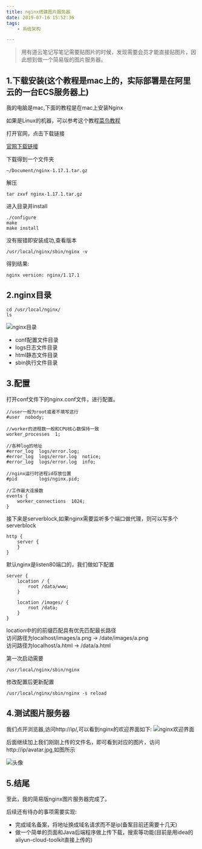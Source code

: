```yaml
---
title: nginx搭建图片服务器
date: 2019-07-16 15:52:36
tags: 
	- 系统架构

---
```

>用有道云笔记写笔记需要贴图片的时候，发现需要会员才能直接贴图片，因此想到做一个简易版的图片服务器。

1.下载安装(这个教程是mac上的，实际部署是在阿里云的一台ECS服务器上)
---
我的电脑是mac,下面的教程是在mac上安装Nginx<br>

如果是Linux的机器，可以参考这个教程[菜鸟教程](https://www.runoob.com/linux/nginx-install-setup.html)<br>

打开官网，点击下载链接<br>

[官网下载链接](http://nginx.org/en/download.html)

下载得到一个文件夹
```
~/Document/nginx-1.17.1.tar.gz
```
解压
```
tar zxvf nginx-1.17.1.tar.gz
```
进入目录并install
```
./configure
make 
make install
```
没有报错即安装成功,查看版本
```
/usr/local/nginx/sbin/nginx -v 
```
得到结果: 
```
nginx version: nginx/1.17.1
```

2.nginx目录
---
```
cd /usr/local/nginx/
ls
```
![nginx目录](http://47.100.121.52/images/nginx-content.png)

- conf配置文件目录
- logs日志文件目录
- html静态文件目录
- sbin执行文件目录

3.配置
---
打开conf文件下的nginx.conf文件，进行配置。
```
//user一般为root或者不填写这行
#user  nobody;

//worker的进程数一般和CPU核心数保持一致
worker_processes  1;

//各种log的地址
#error_log  logs/error.log;
#error_log  logs/error.log  notice;
#error_log  logs/error.log  info;

//nginx运行时进程id存放位置
#pid        logs/nginx.pid;

//工作最大连接数
events {
    worker_connections  1024;
}
```

接下来是serverblock,如果nginx需要监听多个端口做代理，则可以写多个serverblock
```
http {
    server {
    }
}
```

默认nginx是listen80端口的，我们做如下配置
```
server {
    location / {
        root /data/www;
    }

    location /images/ {
        root /data;
    }
}
```
location中的的前缀匹配具有优先匹配最长路径<br>
访问路径为localhost/images/a.png -> /date/images/a.png<br>
访问路径为localhost/a.html -> /data/a.html

第一次启动需要
```
/usr/local/nginx/sbin/nginx 
```
修改配置后更新配置
```
/usr/local/nginx/sbin/nginx -s reload
```

4.测试图片服务器
---
我们点开浏览器,访问http://ip/,可以看到nginx的欢迎界面如下:
![nginx欢迎界面](http://47.100.121.52/images/welcome.png)

后面继续加上我们刚刚上传的文件名，即可看到对应的图片，访问http://ip/avatar.jpg,如图所示

![头像](http://47.100.121.52/images/avatar.jpg)

5.结尾
---
至此，我的简易版nginx图片服务器完成了。

后续还有待办的事项需要实现:
- 完成域名备案，将地址换成域名请求而不是ip(备案目前还需要十几天)
- 做一个简单的页面和Java后端程序做上传下载，搜索等功能(目前是用idea的aliyun-cloud-toolkit直接上传的)
